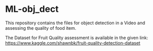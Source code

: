 # ML-obj_dect
This repository contains the files for object detection in a Video and assessing the quality of food item.

The Dataset for Fruit Quality assessment is available in the given link: https://www.kaggle.com/shawnbk/fruit-quality-detection-dataset

